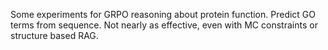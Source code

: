 Some experiments for GRPO reasoning about protein function. Predict GO terms from sequence. Not nearly as effective, even with MC constraints or structure based RAG. 
